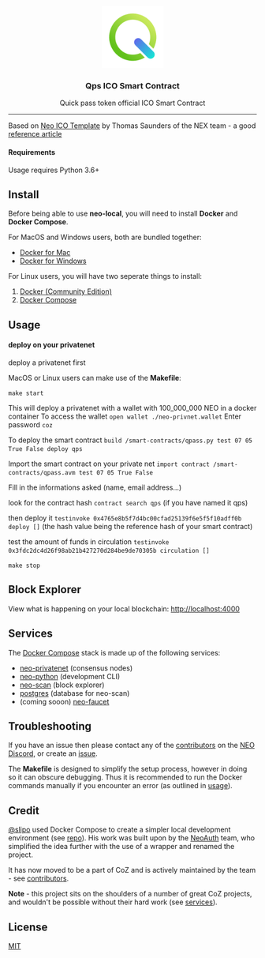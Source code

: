 <p align="center">
  <img
    src="./img/logo_qps.png"
    width="125px;">

</p>
<h3 align="center">Qps ICO Smart Contract</h3>
<p align="center">Quick pass token official ICO Smart Contract</p>
<hr/>

Based on [Neo ICO Template](https://github.com/neonexchange/neo-ico-template) by Thomas Saunders of the NEX team - a good [reference article](https://medium.com/proof-of-working/how-to-build-an-ico-on-neo-with-the-nex-ico-smart-contract-template-1beac1ff0afd)

#### Requirements

Usage requires Python 3.6+

## Install

Before being able to use **neo-local**, you will need to install **Docker** and **Docker Compose**.

For MacOS and Windows users, both are bundled together:

- [Docker for Mac](https://docs.docker.com/docker-for-mac/install/)
- [Docker for Windows](https://docs.docker.com/docker-for-windows/install/)

For Linux users, you will have two seperate things to install:

1. [Docker (Community Edition)](https://store.docker.com/search?offering=community&operating_system=linux&q=&type=edition)
1. [Docker Compose](https://docs.docker.com/compose/install/#install-compose)

## Usage
#### deploy on your privatenet

deploy a privatenet first

MacOS or Linux users can make use of the **Makefile**:

```
make start
```

This will deploy a privatenet with a wallet with 100_000_000 NEO in a docker container
To access the wallet
`open wallet ./neo-privnet.wallet`
Enter password `coz`

To deploy the smart contract
`build /smart-contracts/qpass.py test 07 05 True False deploy qps`

Import the smart contract on your private net
`import contract /smart-contracts/qpass.avm test 07 05 True False`

Fill in the informations asked (name, email address...)

look for the contract hash
`contract search qps` (if you have named it qps)

then deploy it
`testinvoke 0x4765e8b5f7d4bc00cfad25139f6e5f5f10adff0b deploy []` (the hash value being the reference hash of your smart contract)

test the amount of funds in circulation
`testinvoke 0x3fdc2dc4d26f98ab21b427270d284be9de70305b circulation []`

```
make stop
```

## Block Explorer

View what is happening on your local blockchain: [http://localhost:4000](http://localhost:4000)

## Services

The [Docker Compose](https://docs.docker.com/compose/) stack is made up of the following
services:

- [neo-privatenet](https://hub.docker.com/r/cityofzion/neo-privatenet/) (consensus nodes)
- [neo-python](https://github.com/CityOfZion/neo-python) (development CLI)
- [neo-scan](https://github.com/CityOfZion/neo-scan) (block explorer)
- [postgres](https://hub.docker.com/_/postgres/) (database for neo-scan)
- (coming sooon) [neo-faucet](https://github.com/CityOfZion/neo-faucet)

## Troubleshooting

If you have an issue then please contact any of the
[contributors](https://github.com/CityOfZion/neo-local/graphs/contributors) on the
[NEO Discord](https://discord.cityofzion.io), or create an [issue](https://github.com/CityOfZion/neo-local/issues/new).

The **Makefile** is designed to simplify the setup process, however in doing so it can
obscure debugging. Thus it is recommended to run the Docker commands manually if you encounter
an error (as outlined in [usage](#usage)).

## Credit

[@slipo](https://github.com/slipo) used Docker Compose to create a simpler
local development environment (see [repo](https://github.com/slipo/neo-scan-docker)). His work was built
upon by the [NeoAuth](https://github.com/neoauth) team, who simplified the idea
further with the use of a wrapper and renamed the project.

It has now moved to be a part of CoZ and is actively maintained by the team - see
[contributors](https://github.com/CityOfZion/neo-local/graphs/contributors).

**Note** - this project sits on the shoulders of a number of great CoZ projects, and wouldn't be
possible without their hard work (see [services](#services)).

## License

[MIT](https://github.com/CityOfZion/neo-local/blob/master/LICENSE)
